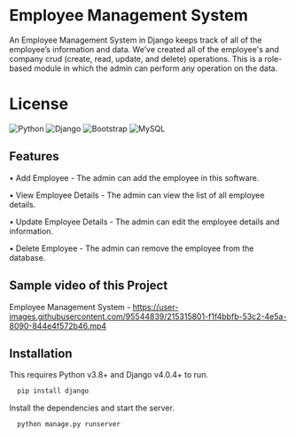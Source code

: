 
# Employee Management System

An Employee Management System in Django keeps track of all of the employee’s information and data. We’ve created all of the employee's and company crud (create, read, update, and delete) operations. This is a role-based module in which the admin can perform any operation on the data.

# License

![Python](https://img.shields.io/badge/python-3670A0?style=for-the-badge&logo=python&logoColor=ffdd54) ![Django](https://img.shields.io/badge/django-%23092E20.svg?style=for-the-badge&logo=django&logoColor=white) ![Bootstrap](https://img.shields.io/badge/bootstrap-%23563D7C.svg?style=for-the-badge&logo=bootstrap&logoColor=white) ![MySQL](https://img.shields.io/badge/mysql-%2300f.svg?style=for-the-badge&logo=mysql&logoColor=white)

## Features

•	Add Employee - The admin can add the employee in this software.

•	View Employee Details - The admin can view the list of all employee details.

•	Update Employee Details - The admin can edit the employee details and information.

•	Delete Employee - The admin can remove the employee from the database.

## Sample video of this Project

Employee Management System - https://user-images.githubusercontent.com/95544839/215315801-f1f4bbfb-53c2-4e5a-8090-844e4f572b46.mp4

## Installation 

This requires Python v3.8+ and Django v4.0.4+ to run.

```bash
  pip install django
```

Install the dependencies and start the server.

```bash
  python manage.py runserver
```
